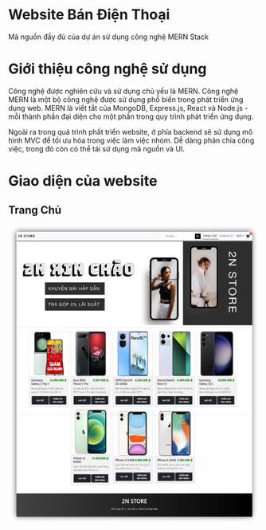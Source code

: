 # Website Bán Điện Thoại
Mã nguồn đầy đủ của dự án sử dụng công nghệ MERN Stack
# Giới thiệu công nghệ sử dụng
Công nghệ được nghiên cứu và sử dụng chủ yếu là MERN. Công nghệ MERN là một bộ công nghệ được sử dụng phổ biến trong phát triển ứng dụng web. MERN là viết tắt của MongoDB, Express.js, React và Node.js - mỗi thành phần đại diện cho một phần trong quy trình phát triển ứng dụng.

Ngoài ra trong quá trình phất triển website, ở phía backend sẽ sử dụng mô hình MVC để tối ưu hóa trong việc làm việc nhóm. Dễ dàng phân chia công việc, trong đó còn có thể tái sử dụng mã nguồn và UI.
# Giao diện của website
## Trang Chủ
![Logo](https://raw.githubusercontent.com/tynkeyrm0511/WebsiteBanDienThoai/refs/heads/master/Images/trangchu.png)
## 
